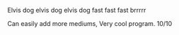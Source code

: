 Elvis dog elvis dog elvis dog
fast fast fast
brrrrr

Can easily add more mediums, Very cool program. 10/10
